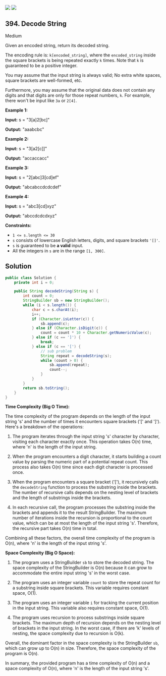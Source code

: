 [![](https://img.shields.io/github/stars/javadev/LeetCode-in-Java?label=Stars&style=flat-square)](https://github.com/javadev/LeetCode-in-Java)
[![](https://img.shields.io/github/forks/javadev/LeetCode-in-Java?label=Fork%20me%20on%20GitHub%20&style=flat-square)](https://github.com/javadev/LeetCode-in-Java/fork)

## 394\. Decode String

Medium

Given an encoded string, return its decoded string.

The encoding rule is: `k[encoded_string]`, where the `encoded_string` inside the square brackets is being repeated exactly `k` times. Note that `k` is guaranteed to be a positive integer.

You may assume that the input string is always valid; No extra white spaces, square brackets are well-formed, etc.

Furthermore, you may assume that the original data does not contain any digits and that digits are only for those repeat numbers, `k`. For example, there won't be input like `3a` or `2[4]`.

**Example 1:**

**Input:** s = "3[a]2[bc]"

**Output:** "aaabcbc" 

**Example 2:**

**Input:** s = "3[a2[c]]"

**Output:** "accaccacc" 

**Example 3:**

**Input:** s = "2[abc]3[cd]ef"

**Output:** "abcabccdcdcdef" 

**Example 4:**

**Input:** s = "abc3[cd]xyz"

**Output:** "abccdcdcdxyz" 

**Constraints:**

*   `1 <= s.length <= 30`
*   `s` consists of lowercase English letters, digits, and square brackets `'[]'`.
*   `s` is guaranteed to be **a valid** input.
*   All the integers in `s` are in the range `[1, 300]`.

## Solution

```java
public class Solution {
    private int i = 0;

    public String decodeString(String s) {
        int count = 0;
        StringBuilder sb = new StringBuilder();
        while (i < s.length()) {
            char c = s.charAt(i);
            i++;
            if (Character.isLetter(c)) {
                sb.append(c);
            } else if (Character.isDigit(c)) {
                count = count * 10 + Character.getNumericValue(c);
            } else if (c == ']') {
                break;
            } else if (c == '[') {
                // sub problem
                String repeat = decodeString(s);
                while (count > 0) {
                    sb.append(repeat);
                    count--;
                }
            }
        }
        return sb.toString();
    }
}
```

**Time Complexity (Big O Time):**

The time complexity of the program depends on the length of the input string 's' and the number of times it encounters square brackets ('[' and ']'). Here's a breakdown of the operations:

1. The program iterates through the input string 's' character by character, visiting each character exactly once. This operation takes O(n) time, where 'n' is the length of the input string.

2. When the program encounters a digit character, it starts building a count value by parsing the numeric part of a potential repeat count. This process also takes O(n) time since each digit character is processed once.

3. When the program encounters a square bracket ('['), it recursively calls the `decodeString` function to process the substring inside the brackets. The number of recursive calls depends on the nesting level of brackets and the length of substrings inside the brackets.

4. In each recursive call, the program processes the substring inside the brackets and appends it to the result StringBuilder. The maximum number of iterations inside the recursion is proportional to the count value, which can be at most the length of the input string 's'. Therefore, the recursive part takes O(n) time in total.

Combining all these factors, the overall time complexity of the program is O(n), where 'n' is the length of the input string 's'.

**Space Complexity (Big O Space):**

1. The program uses a StringBuilder `sb` to store the decoded string. The space complexity of the StringBuilder is O(n) because it can grow to accommodate the entire input string 's' in the worst case.

2. The program uses an integer variable `count` to store the repeat count for a substring inside square brackets. This variable requires constant space, O(1).

3. The program uses an integer variable `i` for tracking the current position in the input string. This variable also requires constant space, O(1).

4. The program uses recursion to process substrings inside square brackets. The maximum depth of recursion depends on the nesting level of brackets in the input string. In the worst case, if there are 'k' levels of nesting, the space complexity due to recursion is O(k).

Overall, the dominant factor in the space complexity is the StringBuilder `sb`, which can grow up to O(n) in size. Therefore, the space complexity of the program is O(n).

In summary, the provided program has a time complexity of O(n) and a space complexity of O(n), where 'n' is the length of the input string 's'.
